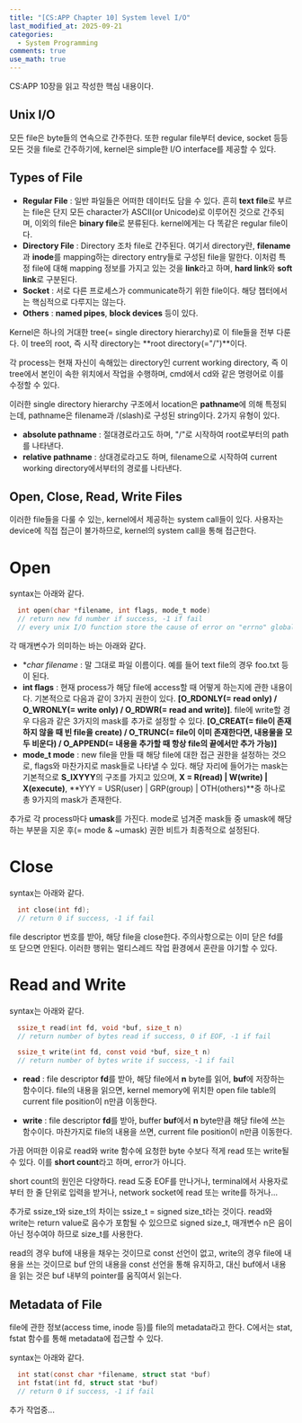 ```yaml
---
title: "[CS:APP Chapter 10] System level I/O"
last_modified_at: 2025-09-21
categories:
  - System Programming
comments: true
use_math: true
---  
```

  
CS:APP 10장을 읽고 작성한 핵심 내용이다.  

## Unix I/O  
모든 file은 byte들의 연속으로 간주한다. 또한 regular file부터 device, socket 등등 모든 것을 file로 간주하기에, kernel은 simple한 I/O interface를 제공할 수 있다.  
  
## Types of File
 - **Regular File** : 일반 파일들은 어떠한 데이터도 담을 수 있다. 흔히 **text file**로 부르는 file은 단지 모든 character가 ASCII(or Unicode)로 이루어진 것으로 간주되며, 이외의 file은 **binary file**로 분류된다. kernel에게는 다 똑같은 regular file이다.  
 - **Directory File** : Directory 조차 file로 간주된다. 여기서 directory란, **filename**과 **inode**를 mapping하는 directory entry들로 구성된 file을 말한다. 이처럼 특정 file에 대해 mapping 정보를 가지고 있는 것을 **link**라고 하며, **hard link**와 **soft link**로 구분된다.  
 - **Socket** : 서로 다른 프로세스가 communicate하기 위한 file이다. 해당 챕터에서는 핵심적으로 다루지는 않는다.
 - **Others** : **named pipes**, **block devices** 등이 있다.  
   
Kernel은 하나의 거대한 tree(= single directory hierarchy)로 이 file들을 전부 다룬다. 이 tree의 root, 즉 시작 directory는 **root directory(="/")**이다.  
  
각 process는 현재 자신이 속해있는 directory인 current working directory, 즉 이 tree에서 본인이 속한 위치에서 작업을 수행하며, cmd에서 cd와 같은 명령어로 이를 수정할 수 있다.  
  
이러한 single directory hierarchy 구조에서 location은 **pathname**에 의해 특정되는데, pathname은 filename과 /(slash)로 구성된 string이다. 2가지 유형이 있다.  
- **absolute pathname** : 절대경로라고도 하며, "/"로 시작하여 root로부터의 path를 나타낸다.  
- **relative pathname** : 상대경로라고도 하며, filename으로 시작하여 current working directory에서부터의 경로를 나타낸다.  
  
## Open, Close, Read, Write Files  
이러한 file들을 다룰 수 있는, kernel에서 제공하는 system call들이 있다. 사용자는 device에 직접 접근이 불가하므로, kernel의 system call을 통해 접근한다.  
  
# Open  
syntax는 아래와 같다.
```C
  int open(char *filename, int flags, mode_t mode)
  // return new fd number if success, -1 if fail
  // every unix I/O function store the cause of error on "errno" global variable
```  
  
각 매개변수가 의미하는 바는 아래와 같다.  
- **char *filename** : 말 그대로 파일 이름이다. 예를 들어 text file의 경우 foo.txt 등이 된다.  
- **int flags** : 현재 process가 해당 file에 access할 때 어떻게 하는지에 관한 내용이다. 기본적으로 다음과 같이 3가지 권한이 있다. **[O_RDONLY(= read only) / O_WRONLY(= write only) / O_RDWR(= read and write)]**. file에 write할 경우 다음과 같은 3가지의 mask를 추가로 설정할 수 있다. **[O_CREAT(= file이 존재하지 않을 때 빈 file을 create) / O_TRUNC(= file이 이미 존재한다면, 내용물을 모두 비운다) / O_APPEND(= 내용을 추가할 때 항상 file의 끝에서만 추가 가능)]**  
- **mode_t mode** : new file을 만들 때 해당 file에 대한 접근 권한을 설정하는 것으로, flags와 마찬가지로 mask들로 나타낼 수 있다. 해당 자리에 들어가는 mask는 기본적으로 **S_IXYYY**의 구조를 가지고 있으며, **X = R(read) | W(write) | X(execute)**, **YYY = USR(user) | GRP(group) | OTH(others)**중 하나로 총 9가지의 mask가 존재한다.  
  
추가로 각 process마다 **umask**를 가진다. mode로 넘겨준 mask들 중 umask에 해당하는 부분을 지운 후(= mode & ~umask) 권한 비트가 최종적으로 설정된다.  
  
# Close  
syntax는 아래와 같다.  
```C
  int close(int fd);
  // return 0 if success, -1 if fail
```  
  
file descriptor 번호를 받아, 해당 file을 close한다. 주의사항으로는 이미 닫은 fd를 또 닫으면 안된다. 이러한 행위는 멀티스레드 작업 환경에서 혼란을 야기할 수 있다.  
  
# Read and Write  
syntax는 아래와 같다.  
```C
  ssize_t read(int fd, void *buf, size_t n)
  // return number of bytes read if success, 0 if EOF, -1 if fail

  ssize_t write(int fd, const void *buf, size_t n)
  // return number of bytes write if success, -1 if fail
```
  
- **read** : file descriptor **fd**를 받아, 해당 file에서 **n** byte를 읽어, **buf**에 저장하는 함수이다. file의 내용을 읽으면, kernel memory에 위치한 open file table의 current file position이 n만큼 이동한다.  
  
- **write** : file descriptor **fd**를 받아, buffer **buf**에서 **n** byte만큼 해당 file에 쓰는 함수이다. 마찬가지로 file의 내용을 쓰면, current file position이 n만큼 이동한다.  
  
가끔 어떠한 이유로 read와 write 함수에 요청한 byte 수보다 적게 read 또는 write될 수 있다. 이를 **short count**라고 하며, error가 아니다.  
  
short count의 원인은 다양하다. read 도중 EOF를 만나거나, terminal에서 사용자로부터 한 줄 단위로 입력을 받거나, network socket에 read 또는 write를 하거나...  
  
추가로 ssize_t와 size_t의 차이는 ssize_t = signed size_t라는 것이다. read와 write는 return value로 음수가 포함될 수 있으므로 signed size_t, 매개변수 n은 음이 아닌 정수여야 하므로 size_t를 사용한다.  
  
read의 경우 buf에 내용을 채우는 것이므로 const 선언이 없고, write의 경우 file에 내용을 쓰는 것이므로 buf 안의 내용을 const 선언을 통해 유지하고, 대신 buf에서 내용을 읽는 것은 buf 내부의 pointer를 움직여서 읽는다.  
  
## Metadata of File  
file에 관한 정보(access time, inode 등)를 file의 metadata라고 한다. C에서는 stat, fstat 함수를 통해 metadata에 접근할 수 있다.  
  
syntax는 아래와 같다.  
```C
  int stat(const char *filename, struct stat *buf)
  int fstat(int fd, struct stat *buf)
  // return 0 if success, -1 if fail
```  
  
추가 작업중...
